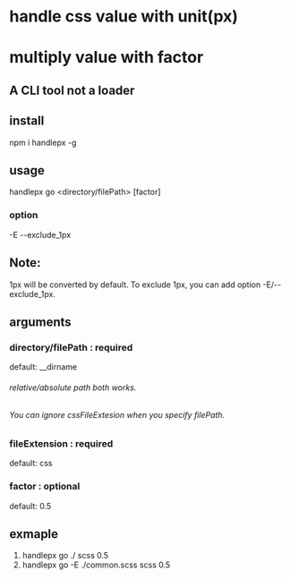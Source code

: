 # handle css value with unit(px) 
# multiply value with factor 

## A CLI tool not a loader

## install
npm i handlepx -g

## usage          
handlepx go <directory/filePath> <fileExtension> [factor]

### option
-E --exclude_1px 

## Note:
1px will be converted by default.
To exclude 1px, you can add option -E/--exclude_1px.

## arguments
### directory/filePath : required
default: __dirname
###### relative/absolute path both works.
###### You can ignore cssFileExtesion when you specify filePath.

### fileExtension : required
default: css

### factor : optional
default: 0.5

## exmaple
1. handlepx go ./ scss 0.5
2. handlepx go -E ./common.scss scss 0.5


 